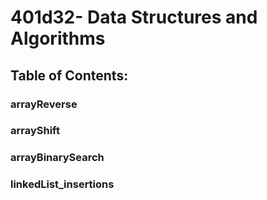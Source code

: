 # 401d32- Data Structures and Algorithms

## Table of Contents:

### arrayReverse

### arrayShift

### arrayBinarySearch

### linkedList_insertions